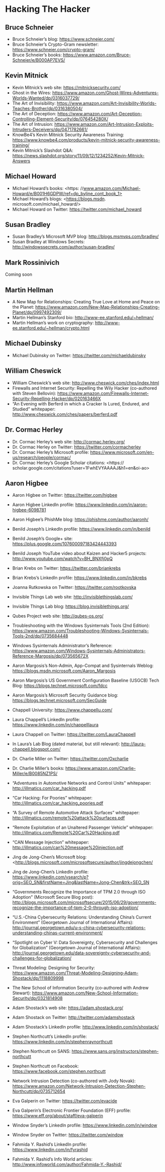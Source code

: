 # Hacking The Hacker

## Bruce Schneier
- Bruce Schneier’s blog: <https://www.schneier.com/>
- Bruce Schneier’s Crypto-Gram newsletter: <https://www.schneier.com/crypto-gram/>
- Bruce Schneier’s books: <https://www.amazon.com/Bruce-Schneier/e/B000AP7EVS/>

## Kevin Mitnick
- Kevin Mitnick’s web site: <https://mitnicksecurity.com/>
- Ghost in the Wires: <https://www.amazon.com/Ghost-Wires-Adventures-Worlds-Wanted/dp/0316037729/>
- The Art of Invisibility: <https://www.amazon.com/Art-Invisibility-Worlds-Teaches-Brother/dp/0316380504/>
- The Art of Deception: <https://www.amazon.com/Art-Deception-Controlling-Element-Security/dp/076454280X/>
- The Art of Intrusion: <https://www.amazon.com/Art-Intrusion-Exploits-Intruders-Deceivers/dp/0471782661/>
- KnowBe4’s Kevin Mitnick Security Awareness Training: <https://www.knowbe4.com/products/kevin-mitnick-security-awareness-training/>
- Kevin Mitnick’s Slashdot Q&A: <https://news.slashdot.org/story/11/09/12/1234252/Kevin-Mitnick-Answers>

## Michael Howard
- Michael Howard’s books: <https: //www.amazon.com/Michael-Howard/e/B001H6GDPW/ref=dp_byline_cont_book_1>
- Michael Howard’s blogs: <https://blogs.msdn. microsoft.com/michael_howard/>
- Michael Howard on Twitter: <https://twitter.com/michael_howard>

## Susan Bradley
- Susan Bradley’s Microsoft MVP blog: <http://blogs.msmvps.com/bradley/>
- Susan Bradley at Windows Secrets: <http://windowssecrets.com/author/susan-bradley/>

## Mark Rossinivich
Coming soon

## Martin Hellman
- A New Map for Relationships: Creating True Love at Home and Peace on the Planet: <https://www.amazon.com/New-Map-Relationships-Creating-Planet/dp/0997492309/>
- Martin Hellman’s Stanford bio: <http://www-ee.stanford.edu/~hellman/>
- Martin Hellman’s work on cryptography: <http://www-ee.stanford.edu/~hellman/crypto.html>

## Michael Dubinsky
- Michael Dubinsky on Twitter: <https://twitter.com/michaeldubinsky>

## William Cheswick
- William Cheswick’s web site: <http://www.cheswick.com/ches/index.html>
- Firewalls and Internet Security: Repelling the Wily Hacker (co-authored with Steven Bellovin): <https://www.amazon.com/Firewalls-Internet-Security-Repelling-Hacker/dp/020163466X>
- “An Evening with Berferd in which a Cracker Is Lured, Endured, and Studied” whitepaper: <http://www.cheswick.com/ches/papers/berferd.pdf>

## Dr. Cormac Herley
- Dr. Cormac Herley’s web site: <http://cormac.herley.org/>
- Dr. Cormac Herley on Twitter: <https://twitter.com/cormacherley>
- Dr. Cormac Herley’s Microsoft profile: <https://www.microsoft.com/en-us/research/people/cormac/>
- Dr. Cormac Herley’s Google Scholar citations: <https:// scholar.google.com/citations?user=1FwhEVYAAAAJ&h1=en&oi-ao>

## Aaron Higbee
- Aaron Higbee on Twitter: <https://twitter.com/higbee>
- Aaron Higbee LinkedIn profile: <https://www.linkedin.com/in/aaron-higbee-6098781>
- Aaron Higbee’s PhishMe blog: <https://phishme.com/author/aaronh/>

- Benild Joseph’s LinkedIn profile: <https://www.linkedin.com/in/benild>
- Benild Joseph’s Google+ site: <https://plus.google.com/107600097183424443393>
- Benild Joseph YouTube video about Kaizen and Hacker5 projects: <http://www.youtube.com/watch?v=BH_BNXfj0pQ>

- Brian Krebs on Twitter: <https://twitter.com/briankrebs>
- Brian Krebs’s LinkedIn profile: <https://www.linkedin.com/in/bkrebs>

- Joanna Rutkowska on Twitter: <https://twitter.com/rootkovska>
- Invisible Things Lab web site: <http://invisiblethingslab.com/>
- Invisible Things Lab blog: <https://blog.invisiblethings.org/>
- Qubes Project web site: <http://qubes-os.org/>

- Troubleshooting with the Windows Sysinternals Tools (2nd Edition): <https://www.amazon.com/Troubleshooting-Windows-Sysinternals-Tools-2nd/dp/0735684448>
- Windows Sysinternals Administrator’s Reference: <https://www.amazon.com/Windows-Sysinternals-Administrators-Reference-Margosis/dp/073565672X>
- Aaron Margosis’s Non-Admin, App-Compat and Sysinternals Weblog: <https://blogs.msdn.microsoft.com/Aaron_Margosis>
- Aaron Margosis’s US Government Configuration Baseline (USGCB) Tech Blog: <https://blogs.technet.microsoft.com/fdcc>
- Aaron Margosis’s Microsoft Security Guidance blog: <https://blogs.technet.microsoft.com/SecGuide>

- Chappell University: <https://www.chappellu.com/>
- Laura Chappell’s LinkedIn profile: <https://www.linkedin.com/in/chappelllaura>
- Laura Chappell on Twitter: <https://twitter.com/LauraChappell>
- In Laura’s Lab Blog (dated material, but still relevant): <http://laura-chappell.blogspot.com/>

- Dr. Charlie Miller on Twitter: <https://twitter.com/Oxcharlie>
- Dr. Charlie Miller’s books: <https://www.amazon.com/Charlie-Miller/e/B0085NZ1PS/>

- “Adventures in Automotive Networks and Control Units” whitepaper: <http://illmatics.com/car_hacking.pdf>
- “Car Hacking: For Poories” whitepaper: <http://illmatics.com/car_hacking_poories.pdf>
- “A Survey of Remote Automotive Attack Surfaces” whitepaper: <http://illmatics.com/remote%20attack%20surfaces.pdf>
- “Remote Exploitation of an Unaltered Passenger Vehicle” whitepaper: <http://illmatics.com/Remote%20Car%20Hacking.pdf>
- “CAN Message Injection” whitepaper: <http://illmatics.com/can%20message%20injection.pdf>

- Jing de Jong-Chen’s Microsoft blog: <http://blogs.microsoft.com/microsoftsecure/author/jingdejongchen/
- Jing de Jong-Chen’s LinkedIn profile: <https://www.linkedin.com/vsearch/p?orig=SEO_SN&firstName=Jing&lastName=Jong-Chen&trk=SEO_SN>
- “Governments Recognize the Importance of TPM 2.0 through ISO Adoption” (Microsoft Secure Blog post): <http://blogs.microsoft.com/microsoftsecure/2015/06/29/governments-recognize-the-importance-of-tpm-2-0-through-iso-adoption/>
- “U.S.-China Cybersecurity Relations: Understanding China’s Current Environment” (Georgetown Journal of International Affairs): <http://journal.georgetown.edu/u-s-china-cybersecurity-relations-understanding-chinas-current-environment/>
- “Spotlight on Cyber V: Data Sovereignty, Cybersecurity and Challenges for Globalization” (Georgetown Journal of International Affairs): <http://journal.georgetown.edu/data-sovereignty-cybersecurity-and-challenges-for-globalization/>

- Threat Modeling: Designing for Security: <https://www.amazon.com/Threat-Modeling-Designing-Adam-Shostack/dp/1118809998>
- The New School of Information Security (co-authored with Andrew Stewart): <https://www.amazon.com/New-School-Information-Security/dp/0321814908>
- Adam Shostack’s web site: <https://adam.shostack.org/>
- Adam Shostack on Twitter: <http://twitter.com/adamshostack>
- Adam Shostack’s LinkedIn profile: <http://www.linkedin.com/in/shostack/>

- Stephen Northcutt’s LinkedIn profile: <https://www.linkedin.com/in/stephenraynorthcutt>
- Stephen Northcutt on SANS: <https://www.sans.org/instructors/stephen-northcutt>
- Stephen Northcutt on Facebook: <https://www.facebook.com/stephen.northcutt>
- Network Intrusion Detection (co-authored with Jody Novak): <https://www.amazon.com/Network-Intrusion-Detection-Stephen-Northcutt/dp/0735712654>

- Eva Galperin on Twitter: <https://twitter.com/evacide>
- Eva Galperin’s Electronic Frontier Foundation (EFF) profile: <https://www.eff.org/about/staff/eva-galperin>

- Window Snyder’s LinkedIn profile: <https://www.linkedin.com/in/window>
- Window Snyder on Twitter: <https://twitter.com/window>

- Fahmida Y. Rashid’s LinkedIn profile: <https://www.linkedin.com/in/fyrashid>
- Fahmida Y. Rashid’s Info World articles: <http://www.infoworld.com/author/Fahmida-Y.-Rashid/> 